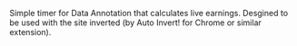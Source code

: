 Simple timer for Data Annotation that calculates live earnings. Desgined to be used with the site inverted (by Auto Invert! for Chrome or similar extension).
